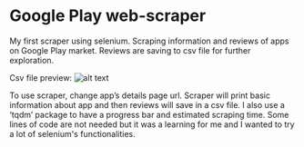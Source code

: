 # **Google Play web-scraper**

My first scraper using selenium. Scraping information and reviews of apps on Google Play market. 
Reviews are saving to csv file for further exploration. 

Csv file preview:
![alt text](https://github.com/yngalxx/Web_Scraping/blob/master/Csv_file_preview.png)

To use scraper, change app’s details page url. Scraper will print basic information about app and then reviews will save in a csv file. 
I also use a ‘tqdm’ package to have a progress bar and estimated scraping time. 
Some lines of code are not needed but it was a learning for me and I wanted to try a lot of selenium's functionalities.
